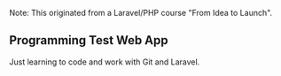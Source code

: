 Note: This originated from a Laravel/PHP course "From Idea to Launch". 

## Programming Test Web App

Just learning to code and work with Git and Laravel. 
